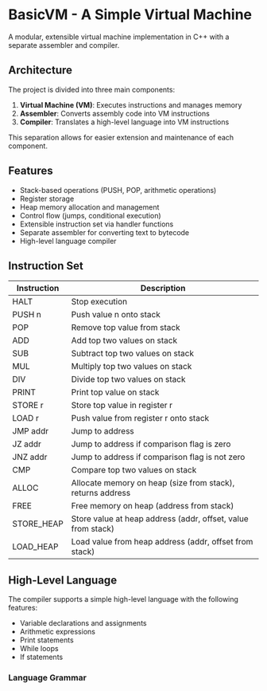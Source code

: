# BasicVM - A Simple Virtual Machine

A modular, extensible virtual machine implementation in C++ with a separate assembler and compiler.

## Architecture

The project is divided into three main components:

1. **Virtual Machine (VM)**: Executes instructions and manages memory
2. **Assembler**: Converts assembly code into VM instructions
3. **Compiler**: Translates a high-level language into VM instructions

This separation allows for easier extension and maintenance of each component.

## Features

- Stack-based operations (PUSH, POP, arithmetic operations)
- Register storage
- Heap memory allocation and management
- Control flow (jumps, conditional execution)
- Extensible instruction set via handler functions
- Separate assembler for converting text to bytecode
- High-level language compiler

## Instruction Set

| Instruction | Description |
|-------------|-------------|
| HALT        | Stop execution |
| PUSH n      | Push value n onto stack |
| POP         | Remove top value from stack |
| ADD         | Add top two values on stack |
| SUB         | Subtract top two values on stack |
| MUL         | Multiply top two values on stack |
| DIV         | Divide top two values on stack |
| PRINT       | Print top value on stack |
| STORE r     | Store top value in register r |
| LOAD r      | Push value from register r onto stack |
| JMP addr    | Jump to address |
| JZ addr     | Jump to address if comparison flag is zero |
| JNZ addr    | Jump to address if comparison flag is not zero |
| CMP         | Compare top two values on stack |
| ALLOC       | Allocate memory on heap (size from stack), returns address |
| FREE        | Free memory on heap (address from stack) |
| STORE_HEAP  | Store value at heap address (addr, offset, value from stack) |
| LOAD_HEAP   | Load value from heap address (addr, offset from stack) |

## High-Level Language

The compiler supports a simple high-level language with the following features:

- Variable declarations and assignments
- Arithmetic expressions
- Print statements
- While loops
- If statements

### Language Grammar
